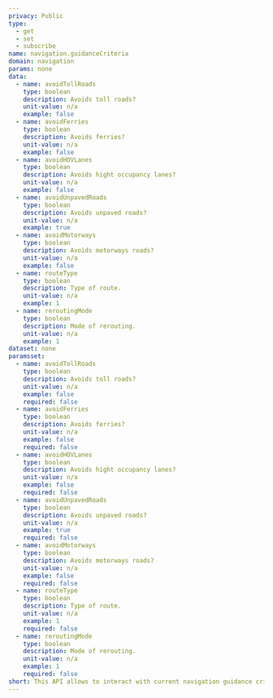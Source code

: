 ```yaml
---
privacy: Public
type:
  - get
  - set
  - subscribe
name: navigation.guidanceCriteria
domain: navigation
params: none
data:
  - name: avoidTollRoads
    type: boolean
    description: Avoids toll roads?
    unit-value: n/a
    example: false
  - name: avoidFerries
    type: boolean
    description: Avoids ferries?
    unit-value: n/a
    example: false
  - name: avoidHOVLanes
    type: boolean
    description: Avoids hight occupancy lanes?
    unit-value: n/a
    example: false
  - name: avoidUnpavedRoads
    type: boolean
    description: Avoids unpaved roads?
    unit-value: n/a
    example: true
  - name: avoidMotorways
    type: boolean
    description: Avoids motorways roads?
    unit-value: n/a
    example: false
  - name: routeType
    type: boolean
    description: Type of route.
    unit-value: n/a
    example: 1
  - name: reroutingMode
    type: boolean
    description: Mode of rerouting.
    unit-value: n/a
    example: 1
dataset: none
paramsset:
  - name: avoidTollRoads
    type: boolean
    description: Avoids toll roads?
    unit-value: n/a
    example: false
    required: false
  - name: avoidFerries
    type: boolean
    description: Avoids ferries?
    unit-value: n/a
    example: false
    required: false
  - name: avoidHOVLanes
    type: boolean
    description: Avoids hight occupancy lanes?
    unit-value: n/a
    example: false
    required: false
  - name: avoidUnpavedRoads
    type: boolean
    description: Avoids unpaved roads?
    unit-value: n/a
    example: true
    required: false
  - name: avoidMotorways
    type: boolean
    description: Avoids motorways roads?
    unit-value: n/a
    example: false
    required: false
  - name: routeType
    type: boolean
    description: Type of route.
    unit-value: n/a
    example: 1
    required: false
  - name: reroutingMode
    type: boolean
    description: Mode of rerouting.
    unit-value: n/a
    example: 1
    required: false
short: This API allows to interact with current navigation guidance criteria.
---
```


